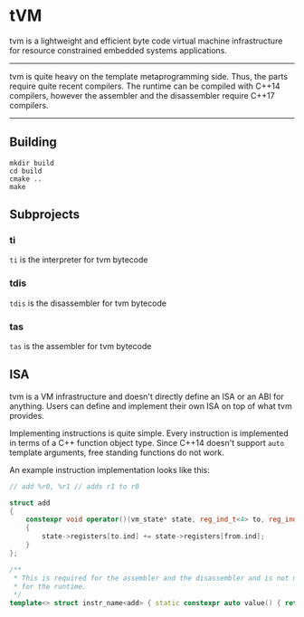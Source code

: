 # tVM

tvm is a lightweight and efficient byte code virtual machine 
infrastructure for resource constrained embedded systems 
applications.

---

tvm is quite heavy on the template metaprogramming side.
Thus, the parts require quite recent compilers. The runtime
can be compiled with C++14 compilers, however the assembler
and the disassembler require C++17 compilers.

---

## Building

```
mkdir build
cd build
cmake ..
make
```

## Subprojects

### ti

`ti` is the interpreter for tvm bytecode

### tdis

`tdis` is the disassembler for tvm bytecode

### tas

`tas` is the assembler for tvm bytecode

## ISA

tvm is a VM infrastructure and doesn't directly define an ISA or an
ABI for anything. Users can define and implement their own ISA on top
of what tvm provides.

Implementing instructions is quite simple. Every instruction is implemented
in terms of a C++ function object type. Since C++14 doesn't support `auto` template
arguments, free standing functions do not work.

An example instruction implementation looks like this:

```cpp
// add %r0, %r1 // adds r1 to r0

struct add
{
    constexpr void operator()(vm_state* state, reg_ind_t<4> to, reg_ind_t<4> from)
    {
        state->registers[to.ind] += state->registers[from.ind];
    }
};

/**
 * This is required for the assembler and the disassembler and is not needed
 * for the runtime.
 */
template<> struct instr_name<add> { static constexpr auto value() { return "add"; } }
```